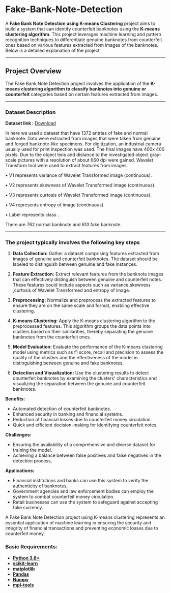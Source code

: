 # Fake-Bank-Note-Detection

A **Fake Bank Note Detection using K-means Clustering** project aims to build a system
that can identify counterfeit banknotes using the **K-means clustering algorithm**. 
This project leverages machine learning and pattern recognition techniques 
to differentiate genuine banknotes from counterfeit ones based on various features
extracted from images of the banknotes. Below is a detailed explanation of the project

---

## Project Overview
The Fake Bank Note Detection project involves the application of the 
**K-means clustering algorithm to classify banknotes into genuine or counterfeit** categories 
based on certain features extracted from images. 

---

### Dataset Description

**Dataset link :** [Download](https://archive.ics.uci.edu/ml/datasets/banknote+authentication)

In here we used a dataset that have 1372 entries of fake and normal banknote.
Data were extracted from images that were taken from genuine and forged banknote-like 
specimens. For digitization, an industrial camera usually used for print inspection 
was used. The final images have 400x 400 pixels. Due to the object lens and distance 
to the investigated object gray-scale pictures with a resolution of about 660 dpi were 
gained. Wavelet Transform tool were used to extract features from images.

•	V1 represents variance of Wavelet Transformed image (continuous).

•	V2 represents  skewness of Wavelet Transformed image (continuous).

•	V3 represents  curtosis of Wavelet Transformed image (continuous).

•	V4 represents  entropy of image (continuous).

•	Label represents class .

There are 762 normal banknote and  610 fake banknote.

---

### The project typically involves the following key steps

1. **Data Collection:** Gather a dataset comprising features extracted from images of genuine and counterfeit banknotes. 
The dataset should be labeled to distinguish between genuine and fake instances.

2. **Feature Extraction:** Extract relevant features from the banknote images that 
can effectively distinguish between genuine and counterfeit notes. 
These features could include aspects such as variance,skewness ,curtosis of Wavelet Transformed and entropy of image.

3. **Preprocessing:** Normalize and preprocess the extracted features to ensure 
they are on the same scale and format, enabling effective clustering.

4. **K-means Clustering:** Apply the K-means clustering algorithm to the preprocessed 
features. This algorithm groups the data points into clusters based on their 
similarities, thereby separating the genuine banknotes from the counterfeit ones.

5. **Model Evaluation:** Evaluate the performance of the K-means clustering model 
using metrics such as f1 score, recall and precision to assess the quality of the clusters 
and the effectiveness of the model in distinguishing between genuine and fake banknotes.

6. **Detection and Visualization:** Use the clustering results to detect counterfeit 
banknotes by examining the clusters' characteristics and visualizing the separation 
between the genuine and counterfeit banknotes.

**Benefits:**
- Automated detection of counterfeit banknotes.
- Enhanced security in banking and financial systems.
- Reduction of financial losses due to counterfeit money circulation.
- Quick and efficient decision-making for identifying counterfeit notes.

**Challenges:**
- Ensuring the availability of a comprehensive and diverse dataset for training the model.
- Achieving a balance between false positives and false negatives in the detection process.

**Applications:**
- Financial institutions and banks can use this system to verify the authenticity of banknotes.
- Government agencies and law enforcement bodies can employ the system to combat counterfeit money circulation.
- Retail businesses can use the system to safeguard against accepting fake currency.

A Fake Bank Note Detection project using K-means clustering represents an 
essential application of machine learning in ensuring the security and integrity 
of financial transactions and preventing economic losses due to counterfeit money.

### Basic Requirements:

- __[Python 3.8+](https://docs.python.org/3/)__
- __[scikit-learn](https://pypi.org/project/scikit-learn/)__ 
- __[matplotlib](https://pypi.org/project/matplotlib/)__ 
- __[Pandas](https://pypi.org/project/pandas/)__
- __[Numpy](https://pypi.org/project/numpy/)__ 
- __[mpl-tools](https://pypi.org/project/mpl-tools/)__ 
